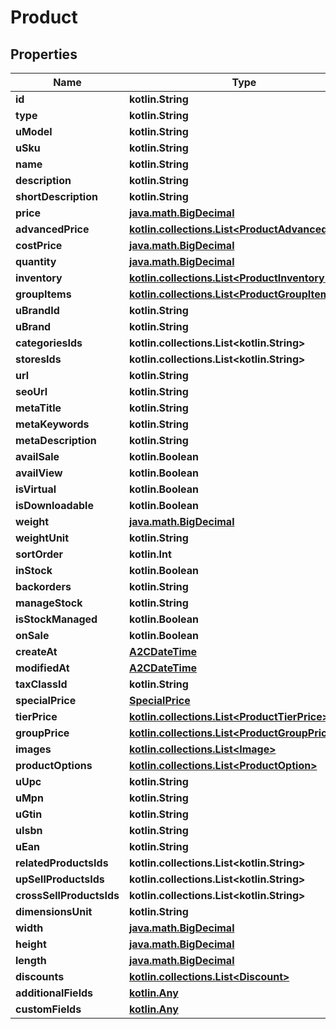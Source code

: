 
# Product

## Properties
| Name | Type | Description | Notes |
| ------------ | ------------- | ------------- | ------------- |
| **id** | **kotlin.String** |  |  [optional] |
| **type** | **kotlin.String** |  |  [optional] |
| **uModel** | **kotlin.String** |  |  [optional] |
| **uSku** | **kotlin.String** |  |  [optional] |
| **name** | **kotlin.String** |  |  [optional] |
| **description** | **kotlin.String** |  |  [optional] |
| **shortDescription** | **kotlin.String** |  |  [optional] |
| **price** | [**java.math.BigDecimal**](java.math.BigDecimal.md) |  |  [optional] |
| **advancedPrice** | [**kotlin.collections.List&lt;ProductAdvancedPrice&gt;**](ProductAdvancedPrice.md) |  |  [optional] |
| **costPrice** | [**java.math.BigDecimal**](java.math.BigDecimal.md) |  |  [optional] |
| **quantity** | [**java.math.BigDecimal**](java.math.BigDecimal.md) |  |  [optional] |
| **inventory** | [**kotlin.collections.List&lt;ProductInventory&gt;**](ProductInventory.md) |  |  [optional] |
| **groupItems** | [**kotlin.collections.List&lt;ProductGroupItem&gt;**](ProductGroupItem.md) |  |  [optional] |
| **uBrandId** | **kotlin.String** |  |  [optional] |
| **uBrand** | **kotlin.String** |  |  [optional] |
| **categoriesIds** | **kotlin.collections.List&lt;kotlin.String&gt;** |  |  [optional] |
| **storesIds** | **kotlin.collections.List&lt;kotlin.String&gt;** |  |  [optional] |
| **url** | **kotlin.String** |  |  [optional] |
| **seoUrl** | **kotlin.String** |  |  [optional] |
| **metaTitle** | **kotlin.String** |  |  [optional] |
| **metaKeywords** | **kotlin.String** |  |  [optional] |
| **metaDescription** | **kotlin.String** |  |  [optional] |
| **availSale** | **kotlin.Boolean** |  |  [optional] |
| **availView** | **kotlin.Boolean** |  |  [optional] |
| **isVirtual** | **kotlin.Boolean** |  |  [optional] |
| **isDownloadable** | **kotlin.Boolean** |  |  [optional] |
| **weight** | [**java.math.BigDecimal**](java.math.BigDecimal.md) |  |  [optional] |
| **weightUnit** | **kotlin.String** |  |  [optional] |
| **sortOrder** | **kotlin.Int** |  |  [optional] |
| **inStock** | **kotlin.Boolean** |  |  [optional] |
| **backorders** | **kotlin.String** |  |  [optional] |
| **manageStock** | **kotlin.String** |  |  [optional] |
| **isStockManaged** | **kotlin.Boolean** |  |  [optional] |
| **onSale** | **kotlin.Boolean** |  |  [optional] |
| **createAt** | [**A2CDateTime**](A2CDateTime.md) |  |  [optional] |
| **modifiedAt** | [**A2CDateTime**](A2CDateTime.md) |  |  [optional] |
| **taxClassId** | **kotlin.String** |  |  [optional] |
| **specialPrice** | [**SpecialPrice**](SpecialPrice.md) |  |  [optional] |
| **tierPrice** | [**kotlin.collections.List&lt;ProductTierPrice&gt;**](ProductTierPrice.md) |  |  [optional] |
| **groupPrice** | [**kotlin.collections.List&lt;ProductGroupPrice&gt;**](ProductGroupPrice.md) |  |  [optional] |
| **images** | [**kotlin.collections.List&lt;Image&gt;**](Image.md) |  |  [optional] |
| **productOptions** | [**kotlin.collections.List&lt;ProductOption&gt;**](ProductOption.md) |  |  [optional] |
| **uUpc** | **kotlin.String** |  |  [optional] |
| **uMpn** | **kotlin.String** |  |  [optional] |
| **uGtin** | **kotlin.String** |  |  [optional] |
| **uIsbn** | **kotlin.String** |  |  [optional] |
| **uEan** | **kotlin.String** |  |  [optional] |
| **relatedProductsIds** | **kotlin.collections.List&lt;kotlin.String&gt;** |  |  [optional] |
| **upSellProductsIds** | **kotlin.collections.List&lt;kotlin.String&gt;** |  |  [optional] |
| **crossSellProductsIds** | **kotlin.collections.List&lt;kotlin.String&gt;** |  |  [optional] |
| **dimensionsUnit** | **kotlin.String** |  |  [optional] |
| **width** | [**java.math.BigDecimal**](java.math.BigDecimal.md) |  |  [optional] |
| **height** | [**java.math.BigDecimal**](java.math.BigDecimal.md) |  |  [optional] |
| **length** | [**java.math.BigDecimal**](java.math.BigDecimal.md) |  |  [optional] |
| **discounts** | [**kotlin.collections.List&lt;Discount&gt;**](Discount.md) |  |  [optional] |
| **additionalFields** | [**kotlin.Any**](.md) |  |  [optional] |
| **customFields** | [**kotlin.Any**](.md) |  |  [optional] |



